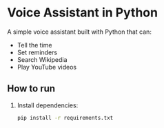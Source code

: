 # Voice Assistant in Python

A simple voice assistant built with Python that can:
- Tell the time  
- Set reminders  
- Search Wikipedia  
- Play YouTube videos  

## How to run
1. Install dependencies:
   ```bash
   pip install -r requirements.txt
